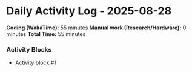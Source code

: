 # Daily Activity Log - 2025-08-28

**Coding (WakaTime):** 55 minutes
**Manual work (Research/Hardware):** 0 minutes
**Total Time:** 55 minutes

### Activity Blocks
- Activity block #1
